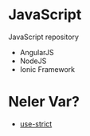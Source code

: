 # JavaScript
JavaScript repository


* AngularJS
* NodeJS
* Ionic Framework


# Neler Var?

* [use-strict]()
